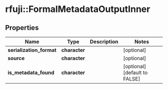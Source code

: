 # rfuji::FormalMetadataOutputInner


## Properties
Name | Type | Description | Notes
------------ | ------------- | ------------- | -------------
**serialization_format** | **character** |  | [optional] 
**source** | **character** |  | [optional] 
**is_metadata_found** | **character** |  | [optional] [default to FALSE]


